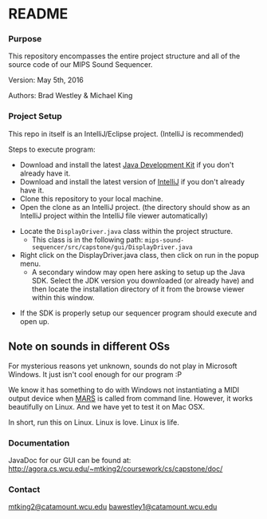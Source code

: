 # README #

### Purpose ###

This repository encompasses the entire project structure and all of the source code of our MIPS Sound Sequencer.

Version: May 5th, 2016

Authors: Brad Westley & Michael King

### Project Setup ###

This repo in itself is an IntelliJ/Eclipse project. (IntelliJ is recommended)

Steps to execute program:

* Download and install the latest [Java Development Kit](http://www.oracle.com/technetwork/java/javase/downloads/index.html) if you don't already have it.
* Download and install the latest version of [IntelliJ](https://www.jetbrains.com/idea/download/) if you don't already have it.
* Clone this repository to your local machine.
* Open the clone as an IntelliJ project. (the directory should show as an IntelliJ project within the IntelliJ file viewer automatically)
+ Locate the `DisplayDriver.java` class within the project structure.
    * This class is in the following path: `mips-sound-sequencer/src/capstone/gui/DisplayDriver.java`
+ Right click on the DisplayDriver.java class, then click on run in the popup menu.
    * A secondary window may open here asking to setup up the Java SDK. Select the JDK version you downloaded (or already have) and then locate the installation directory of it from the browse viewer within this window.

* If the SDK is properly setup our sequencer program should execute and open up. 

## **Note on sounds in different OSs** ##

For mysterious reasons yet unknown, sounds do not play in Microsoft Windows. It just isn't cool enough for our program :P

We know it has something to do with Windows not instantiating a MIDI output device when [MARS](http://courses.missouristate.edu/KenVollmar/MARS/) is called from command line. However, it works beautifully on Linux. And we have yet to test it on Mac OSX. 

In short, run this on Linux. Linux is love. Linux is life.

### Documentation ###

JavaDoc for our GUI can be found at: http://agora.cs.wcu.edu/~mtking2/coursework/cs/capstone/doc/
### Contact ###

mtking2@catamount.wcu.edu
bawestley1@catamount.wcu.edu